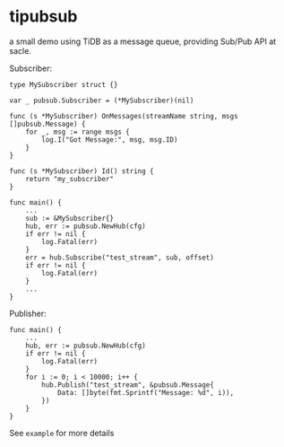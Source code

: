 # tipubsub

a small demo using TiDB as a message queue, providing Sub/Pub API at sacle.

Subscriber:

```
type MySubscriber struct {}

var _ pubsub.Subscriber = (*MySubscriber)(nil)

func (s *MySubscriber) OnMessages(streamName string, msgs []pubsub.Message) {
	for _, msg := range msgs {
		log.I("Got Message:", msg, msg.ID)
	}
}

func (s *MySubscriber) Id() string {
	return "my_subscriber"
}

func main() {
    ...
	sub := &MySubscriber{}
	hub, err := pubsub.NewHub(cfg)
	if err != nil {
		log.Fatal(err)
	}
	err = hub.Subscribe("test_stream", sub, offset)
	if err != nil {
		log.Fatal(err)
	}
    ...
}

```

Publisher:

```
func main() {
    ...
	hub, err := pubsub.NewHub(cfg)
	if err != nil {
		log.Fatal(err)
	}
	for i := 0; i < 10000; i++ {
		hub.Publish("test_stream", &pubsub.Message{
			Data: []byte(fmt.Sprintf("Message: %d", i)),
		})
	}
}
```

See `example` for more details
